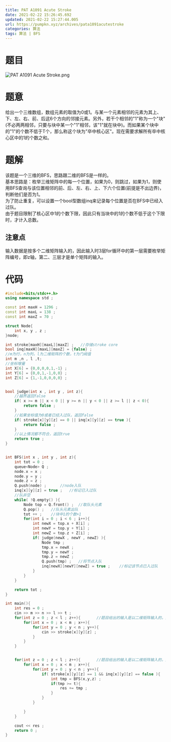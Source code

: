 ```yaml
---
title: PAT A1091 Acute Stroke
date: 2021-02-22 15:26:45.692
updated: 2021-02-22 15:27:44.005
url: https://pumpkn.xyz/archives/pata1091acutestroke
categories: 算法
tags: 算法 | BFS   
---
```


# 题目
![PAT A1091 Acute Stroke.png](https://pumpkn.xyz/upload/2021/02/PAT%20A1091%20Acute%20Stroke-9409f5ba1aa34989b7142d67c1073204.png)
# 题意
给出一个三维数组，数组元素的取值为0或1。与某一个元素相邻的元素为其上、下、左、右、前、后这6个方向的邻接元素。另外，若干个相邻的"1"称为一个"块"(不必两两相邻，只要与块中某一个"1"相邻，该"1"就在块中)。而如果某个块中的"1"的个数不低于T个，那么称这个块为"卒中核心区"。现在需要求解所有卒中核心区中的1的个数之和。
# 题解
该题是一个三维的BFS，思路跟二维的BFS是一样的。</br>
基本思路是：枚举三维矩阵中的每一个位置，如果为0，则跳过，如果为1，则使用BFS查询与该位置相邻的前、后、左、右、上、下六个位置(前提是不出边界)，判断他们是否为1。</br>
为了防止重复，可以设置一个bool型数组inq来记录每个位置是否在BFS中已经入过队。</br>
由于题目限制了核心区中1的个数下限，因此只有当块中的1的个数不低于这个下限时，才计入总数。

## 注意点
输入数据是按多个二维矩阵输入的，因此输入时3层for循环中的第一层需要枚举矩阵编号，即z轴，第二、三层才是单个矩阵的输入。
# 代码
```c++
#include<bits/stdc++.h>
using namespace std ;

const int maxH = 1296 ;
const int maxL = 138 ;
const int maxZ = 70 ;

struct Node{
    int x, y , z ;
}node;

int stroke[maxH][maxL][maxZ] ;   //存储stroke core
bool inq[maxH][maxL][maxZ] = {false} ;
//m为行，n为列，l为二维矩阵的个数，t为门阀值
int m ,n , l ,t;
//坐标增量
int X[6] = {0,0,0,0,1,-1} ;
int Y[6] = {0,0,1,-1,0,0} ;
int Z[6] = {1,-1,0,0,0,0} ;


bool judge(int x , int y , int z){
    //越界返回false
    if( x >= m || x < 0 || y >= n || y < 0 || z >= l || z < 0){
        return false ;
    }
    //如果坐标值为0或者已经入过队，返回false
    if( stroke[x][y][z] == 0 || inq[x][y][z] == true ){
        return false ;
    }
    //以上情况都不符合，返回true
    return true ;
}


int BFS(int x , int y , int z){
    int tot = 0 ;
    queue<Node> Q ;
    node.x = x ;
    node.y = y ;
    node.z = z ;
    Q.push(node) ;      //node入队
    inq[x][y][z] = true ;   //标记已入过队
    //队非空
    while( !Q.empty() ){
        Node top = Q.front() ;  //取队头元素
        Q.pop() ;   //队头元素出队
        tot ++ ;    //块中1的个数+1
        for(int i = 0 ; i < 6 ; i++){
            int newX = top.x + X[i] ;
            int newY = top.y + Y[i] ;
            int newZ = top.z + Z[i] ;
            if( judge(newX , newY , newZ) ){
                Node tmp ;
                tmp.x = newX ;
                tmp.y = newY ;
                tmp.z = newZ ;
                Q.push(tmp) ;   //将节点入队
                inq[newX][newY][newZ] = true ;    //标记该节点已入过队
            }
        }
    }

    return tot ;
}

int main(){
    int res = 0 ;
    cin >> m >> n >> l >> t ;
    for(int z = 0 ; z < l ; z++){       //题目给出的输入是以二维矩阵输入的，所以先枚举纵坐标z
        for(int x = 0 ; x < m ; x++){
            for(int y = 0 ; y < n ; y++){
                cin >> stroke[x][y][z] ;
            }
        }
    }


    for(int z = 0 ; z < l ; z++){       //题目给出的输入是以二维矩阵输入的，所以先枚举纵坐标z
        for(int x = 0 ; x < m ; x++){
            for(int y = 0 ; y < n ; y++){
                if( stroke[x][y][z] == 1 && inq[x][y][z] == false ){
                    int tmp = BFS(x,y,z) ;
                    if(tmp >= t){
                        res += tmp ;
                    }
                }
            }

        }
    }

    cout << res ;
    return 0 ;
}

```
